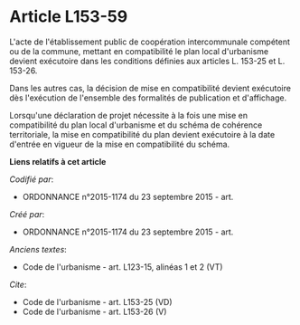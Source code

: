 # Article L153-59

L'acte de l'établissement public de coopération intercommunale compétent ou de la commune, mettant en compatibilité le plan
local d'urbanisme devient exécutoire dans les conditions définies aux articles L. 153-25 et L. 153-26. 

Dans les autres cas, la décision de mise en compatibilité devient exécutoire dès l'exécution de l'ensemble des formalités de
publication et d'affichage. 

Lorsqu'une déclaration de projet nécessite à la fois une mise en compatibilité du plan local d'urbanisme et du schéma de
cohérence territoriale, la mise en compatibilité du plan devient exécutoire à la date d'entrée en vigueur de la mise en
compatibilité du schéma.

**Liens relatifs à cet article**

_Codifié par_:

  - ORDONNANCE n°2015-1174 du 23 septembre 2015 - art.

_Créé par_:

  - ORDONNANCE n°2015-1174 du 23 septembre 2015 - art.

_Anciens textes_:

  - Code de l'urbanisme - art. L123-15, alinéas 1 et 2  (VT)

_Cite_:

  - Code de l'urbanisme - art. L153-25 (VD)
  - Code de l'urbanisme - art. L153-26 (V)
